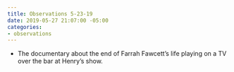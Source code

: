 ```yaml
---
title: Observations 5-23-19
date: 2019-05-27 21:07:00 -05:00
categories:
- observations
---
```


- The documentary about the end of Farrah Fawcett’s life playing on a TV over the bar at Henry’s show.